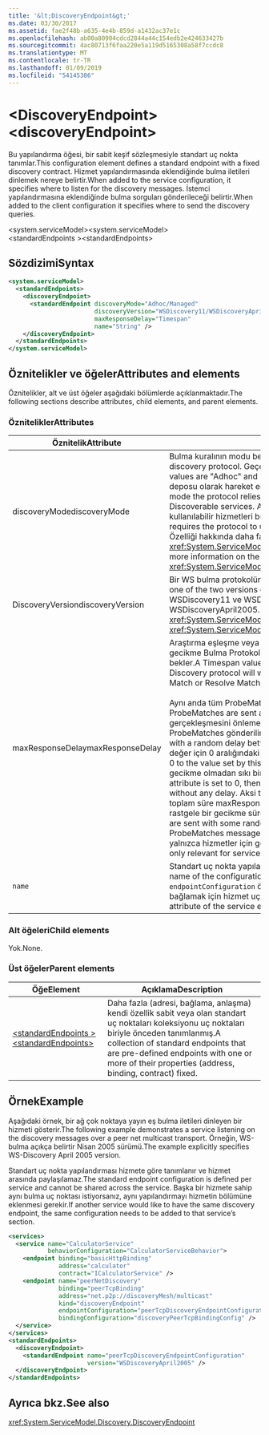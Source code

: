 ```yaml
---
title: '&lt;DiscoveryEndpoint&gt;'
ms.date: 03/30/2017
ms.assetid: fae2f48b-a635-4e4b-859d-a1432ac37e1c
ms.openlocfilehash: ab00a80904cdcd2844a44c154edb2e424633427b
ms.sourcegitcommit: 4ac80713f6faa220e5a119d5165308a58f7ccdc8
ms.translationtype: MT
ms.contentlocale: tr-TR
ms.lasthandoff: 01/09/2019
ms.locfileid: "54145386"
---
```

# <a name="ltdiscoveryendpointgt"></a><span data-ttu-id="350ea-102">&lt;DiscoveryEndpoint&gt;</span><span class="sxs-lookup"><span data-stu-id="350ea-102">&lt;discoveryEndpoint&gt;</span></span>

<span data-ttu-id="350ea-103">Bu yapılandırma öğesi, bir sabit keşif sözleşmesiyle standart uç nokta tanımlar.</span><span class="sxs-lookup"><span data-stu-id="350ea-103">This configuration element defines a standard endpoint with a fixed discovery contract.</span></span> <span data-ttu-id="350ea-104">Hizmet yapılandırmasında eklendiğinde bulma iletileri dinlemek nereye belirtir.</span><span class="sxs-lookup"><span data-stu-id="350ea-104">When added to the service configuration, it specifies where to listen for the discovery messages.</span></span> <span data-ttu-id="350ea-105">İstemci yapılandırmasına eklendiğinde bulma sorguları gönderileceği belirtir.</span><span class="sxs-lookup"><span data-stu-id="350ea-105">When added to the client configuration it specifies where to send the discovery queries.</span></span>  
  
<span data-ttu-id="350ea-106">\<system.serviceModel></span><span class="sxs-lookup"><span data-stu-id="350ea-106">\<system.serviceModel></span></span>  
<span data-ttu-id="350ea-107">\<standardEndpoints ></span><span class="sxs-lookup"><span data-stu-id="350ea-107">\<standardEndpoints></span></span>  
  
## <a name="syntax"></a><span data-ttu-id="350ea-108">Sözdizimi</span><span class="sxs-lookup"><span data-stu-id="350ea-108">Syntax</span></span>  
  
```xml  
<system.serviceModel>
  <standardEndpoints>
    <discoveryEndpoint>
      <standardEndpoint discoveryMode="Adhoc/Managed"
                        discoveryVersion="WSDiscovery11/WSDiscoveryApril2005"
                        maxResponseDelay="Timespan"
                        name="String" />
    </discoveryEndpoint>
  </standardEndpoints>
</system.serviceModel>
```  
  
## <a name="attributes-and-elements"></a><span data-ttu-id="350ea-109">Öznitelikler ve öğeler</span><span class="sxs-lookup"><span data-stu-id="350ea-109">Attributes and elements</span></span>

<span data-ttu-id="350ea-110">Öznitelikler, alt ve üst öğeler aşağıdaki bölümlerde açıklanmaktadır.</span><span class="sxs-lookup"><span data-stu-id="350ea-110">The following sections describe attributes, child elements, and parent elements.</span></span>  
  
### <a name="attributes"></a><span data-ttu-id="350ea-111">Öznitelikler</span><span class="sxs-lookup"><span data-stu-id="350ea-111">Attributes</span></span>

| <span data-ttu-id="350ea-112">Öznitelik</span><span class="sxs-lookup"><span data-stu-id="350ea-112">Attribute</span></span>        | <span data-ttu-id="350ea-113">Açıklama</span><span class="sxs-lookup"><span data-stu-id="350ea-113">Description</span></span> |  
| ---------------- | ----------- |  
| <span data-ttu-id="350ea-114">discoveryMode</span><span class="sxs-lookup"><span data-stu-id="350ea-114">discoveryMode</span></span>    | <span data-ttu-id="350ea-115">Bulma kuralının modu belirten bir dize.</span><span class="sxs-lookup"><span data-stu-id="350ea-115">A string that specifies the mode of discovery protocol.</span></span> <span data-ttu-id="350ea-116">Geçerli değerler şunlardır: "Geçici" ve "Yönetilen".</span><span class="sxs-lookup"><span data-stu-id="350ea-116">Valid values are "Adhoc" and "Managed".</span></span> <span data-ttu-id="350ea-117">Yönetilen modda bir bulunabilir hizmet deposu olarak hareket eden bir keşif proxy'si, protokolü kullanır.</span><span class="sxs-lookup"><span data-stu-id="350ea-117">In managed mode the protocol relies on a Discovery Proxy, which acts as a repository of Discoverable services.</span></span> <span data-ttu-id="350ea-118">Anlık mod gerektirir UDP kullanılacak protokolü kullanılabilir hizmetleri bulmak için çok noktaya yayın mekanizması.</span><span class="sxs-lookup"><span data-stu-id="350ea-118">Adhoc mode requires the protocol to use UDP multicast mechanism to find available services.</span></span> <span data-ttu-id="350ea-119">Özelliği hakkında daha fazla bilgi için bkz. <xref:System.ServiceModel.Discovery.DiscoveryEndpoint.DiscoveryMode%2A>.</span><span class="sxs-lookup"><span data-stu-id="350ea-119">For more information on the property, see <xref:System.ServiceModel.Discovery.DiscoveryEndpoint.DiscoveryMode%2A>.</span></span> |  
| <span data-ttu-id="350ea-120">DiscoveryVersion</span><span class="sxs-lookup"><span data-stu-id="350ea-120">discoveryVersion</span></span> | <span data-ttu-id="350ea-121">Bir WS bulma protokolünü iki sürümünü belirten bir dize.</span><span class="sxs-lookup"><span data-stu-id="350ea-121">A string that specifies one of the two versions of WS-Discovery protocol.</span></span> <span data-ttu-id="350ea-122">Geçerli değerler şunlardır: WSDiscovery11 ve WSDiscoveryApril2005.</span><span class="sxs-lookup"><span data-stu-id="350ea-122">Valid values are WSDiscovery11 and WSDiscoveryApril2005.</span></span> <span data-ttu-id="350ea-123">Bu değer türünde <xref:System.ServiceModel.Discovery.DiscoveryVersion>.</span><span class="sxs-lookup"><span data-stu-id="350ea-123">This value is of type <xref:System.ServiceModel.Discovery.DiscoveryVersion>.</span></span> |  
| <span data-ttu-id="350ea-124">maxResponseDelay</span><span class="sxs-lookup"><span data-stu-id="350ea-124">maxResponseDelay</span></span> | <span data-ttu-id="350ea-125">Araştırma eşleşme veya eşleşme gidermek gibi belirli iletileri göndermeden önce gecikme Bulma Protokolü için maksimum değeri belirten bir Timespan değeri bekler.</span><span class="sxs-lookup"><span data-stu-id="350ea-125">A Timespan value that specifies the maximum value for the delay the Discovery protocol will wait before sending certain messages such as Probe Match or Resolve Match.</span></span><br /><br /> <span data-ttu-id="350ea-126">Aynı anda tüm ProbeMatches gönderiliyorsa, ağ storm neden olabilir.</span><span class="sxs-lookup"><span data-stu-id="350ea-126">If all ProbeMatches are sent at the same time, a network storm may result.</span></span> <span data-ttu-id="350ea-127">Bunun gerçekleşmesini önlemek için her ProbeMatch arasında rastgele bir gecikme ile ProbeMatches gönderilir.</span><span class="sxs-lookup"><span data-stu-id="350ea-127">To prevent this from occurring, ProbeMatches are sent with a random delay between each ProbeMatch.</span></span> <span data-ttu-id="350ea-128">Bu öznitelik tarafından ayarlanan değer için 0 aralığındaki rastgele gecikme var.</span><span class="sxs-lookup"><span data-stu-id="350ea-128">The random delay is in the range of 0 to the value set by this attribute.</span></span> <span data-ttu-id="350ea-129">Bu öznitelik 0 olarak ayarlanırsa, herhangi bir gecikme olmadan sıkı bir döngüde ProbeMatches iletileri gönderilir.</span><span class="sxs-lookup"><span data-stu-id="350ea-129">If this attribute is set to 0, then the ProbeMatches messages are sent in a tight loop without any delay.</span></span> <span data-ttu-id="350ea-130">Aksi takdirde, tüm ProbeMatches ileti göndermek için geçen toplam süre maxResponseDelay aşmayacak şekilde ProbeMatches iletileri rastgele bir gecikme süresi ile gönderilir.</span><span class="sxs-lookup"><span data-stu-id="350ea-130">Otherwise, the ProbeMatches messages are sent with some random delay such that the total time taken to send all ProbeMatches messages does not exceed the maxResponseDelay.</span></span> <span data-ttu-id="350ea-131">Bu değer yalnızca hizmetler için geçerlidir, istemciler tarafından kullanılmaz.</span><span class="sxs-lookup"><span data-stu-id="350ea-131">This value is only relevant for services, it is not used by clients.</span></span> |  
| `name`           | <span data-ttu-id="350ea-132">Standart uç nokta yapılandırmasını adını belirten dize.</span><span class="sxs-lookup"><span data-stu-id="350ea-132">A String that specifies the name of the configuration of the standard endpoint.</span></span> <span data-ttu-id="350ea-133">Adı kullanılıyor `endpointConfiguration` özniteliği bir standart uç noktası yapılandırmasına bağlamak için hizmet uç noktası.</span><span class="sxs-lookup"><span data-stu-id="350ea-133">The name is used in the `endpointConfiguration` attribute of the service endpoint to link a standard endpoint to its configuration.</span></span> |  
  
### <a name="child-elements"></a><span data-ttu-id="350ea-134">Alt öğeleri</span><span class="sxs-lookup"><span data-stu-id="350ea-134">Child elements</span></span>

<span data-ttu-id="350ea-135">Yok.</span><span class="sxs-lookup"><span data-stu-id="350ea-135">None.</span></span>  
  
### <a name="parent-elements"></a><span data-ttu-id="350ea-136">Üst öğeler</span><span class="sxs-lookup"><span data-stu-id="350ea-136">Parent elements</span></span>

| <span data-ttu-id="350ea-137">Öğe</span><span class="sxs-lookup"><span data-stu-id="350ea-137">Element</span></span> | <span data-ttu-id="350ea-138">Açıklama</span><span class="sxs-lookup"><span data-stu-id="350ea-138">Description</span></span> |  
| ------- | ----------- |  
| [<span data-ttu-id="350ea-139">\<standardEndpoints ></span><span class="sxs-lookup"><span data-stu-id="350ea-139">\<standardEndpoints></span></span>](../../../../../docs/framework/configure-apps/file-schema/wcf/standardendpoints.md) | <span data-ttu-id="350ea-140">Daha fazla (adresi, bağlama, anlaşma) kendi özellik sabit veya olan standart uç noktaları koleksiyonu uç noktaları biriyle önceden tanımlanmış.</span><span class="sxs-lookup"><span data-stu-id="350ea-140">A collection of standard endpoints that are pre-defined endpoints with one or more of their properties (address, binding, contract) fixed.</span></span> |  
  
## <a name="example"></a><span data-ttu-id="350ea-141">Örnek</span><span class="sxs-lookup"><span data-stu-id="350ea-141">Example</span></span>

<span data-ttu-id="350ea-142">Aşağıdaki örnek, bir ağ çok noktaya yayın eş bulma iletileri dinleyen bir hizmeti gösterir.</span><span class="sxs-lookup"><span data-stu-id="350ea-142">The following example demonstrates a service listening on the discovery messages over a peer net multicast transport.</span></span> <span data-ttu-id="350ea-143">Örneğin, WS-bulma açıkça belirtir Nisan 2005 sürümü.</span><span class="sxs-lookup"><span data-stu-id="350ea-143">The example explicitly specifies WS-Discovery April 2005 version.</span></span>  
  
<span data-ttu-id="350ea-144">Standart uç nokta yapılandırması hizmete göre tanımlanır ve hizmet arasında paylaşılamaz.</span><span class="sxs-lookup"><span data-stu-id="350ea-144">The standard endpoint configuration is defined per service and cannot be shared across the service.</span></span> <span data-ttu-id="350ea-145">Başka bir hizmete sahip aynı bulma uç noktası istiyorsanız, aynı yapılandırmayı hizmetin bölümüne eklenmesi gerekir.</span><span class="sxs-lookup"><span data-stu-id="350ea-145">If another service would like to have the same discovery endpoint, the same configuration needs to be added to that service’s section.</span></span>  
  
```xml  
<services>
  <service name="CalculatorService"
           behaviorConfiguration="CalculatorServiceBehavior">
    <endpoint binding="basicHttpBinding"
              address="calculator"
              contract="ICalculatorService" />
    <endpoint name="peerNetDiscovery"
              binding="peerTcpBinding"
              address="net.p2p://discoveryMesh/multicast"
              kind="discoveryEndpoint"
              endpointConfiguration="peerTcpDiscoveryEndpointConfiguration"
              bindingConfiguration="discoveryPeerTcpBindingConfig" />
  </service>
</services>
<standardEndpoints>
  <discoveryEndpoint>
    <standardEndpoint name="peerTcpDiscoveryEndpointConfiguration"
                      version="WSDiscoveryApril2005" />
  </discoveryEndpoint>
</standardEndpoints>
```  
  
## <a name="see-also"></a><span data-ttu-id="350ea-146">Ayrıca bkz.</span><span class="sxs-lookup"><span data-stu-id="350ea-146">See also</span></span>

<xref:System.ServiceModel.Discovery.DiscoveryEndpoint>
